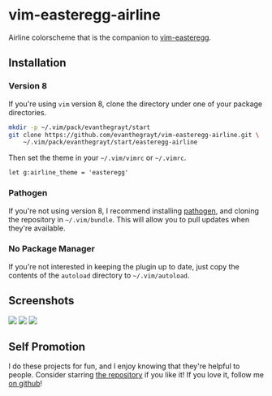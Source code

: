 # vim-easteregg-airline
Airline colorscheme that is the companion to
[vim-easteregg](https://github.com/evanthegrayt/vim-easteregg).

## Installation
### Version 8
If you're using `vim` version 8, clone the directory under one of your package
directories.

```bash
mkdir -p ~/.vim/pack/evanthegrayt/start
git clone https://github.com/evanthegrayt/vim-easteregg-airline.git \
    ~/.vim/pack/evanthegrayt/start/easteregg-airline
```

Then set the theme in your `~/.vim/vimrc` or `~/.vimrc`.

```vim
let g:airline_theme = 'easteregg'
```

### Pathogen
If you're not using version 8, I recommend installing
[pathogen](https://github.com/tpope/vim-pathogen), and cloning the repository in
`~/.vim/bundle`. This will allow you to pull updates when they're available.

### No Package Manager
If you're not interested in keeping the plugin up to date, just copy the
contents of the `autoload` directory to `~/.vim/autoload`.

## Screenshots
![](https://user-images.githubusercontent.com/12698076/250939365-e42b2c86-c40a-476c-a6be-87921783a289.png)
![](https://user-images.githubusercontent.com/12698076/250939371-905dc4dc-3119-4263-9f9f-78647576cf20.png)
![](https://user-images.githubusercontent.com/12698076/250939383-1cd3832a-72a3-4b79-a5f0-f947fead747e.png)

## Self Promotion
I do these projects for fun, and I enjoy knowing that they're helpful to people.
Consider starring [the
repository](https://github.com/evanthegrayt/vim-easteregg-airline) if you like it! If
you love it, follow me [on github](https://github.com/evanthegrayt)!
